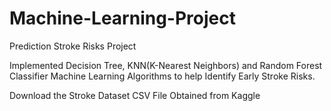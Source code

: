 # Machine-Learning-Project
Prediction Stroke Risks Project

Implemented Decision Tree, KNN(K-Nearest Neighbors) and Random Forest Classifier Machine Learning Algorithms to help Identify Early Stroke Risks.

Download the Stroke Dataset CSV File Obtained from Kaggle
